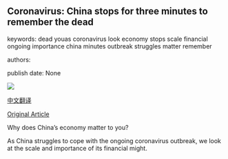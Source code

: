 ## Coronavirus: China stops for three minutes to remember the dead

keywords: dead youas coronavirus look economy stops scale financial ongoing importance china minutes outbreak struggles matter remember

authors: 

publish date: None

![](https://ichef.bbci.co.uk/news/1024/branded_news/10339/production/_111616366_p088njlw.jpg)

[中文翻译](Coronavirus%3A%20China%20stops%20for%20three%20minutes%20to%20remember%20the%20dead_zh.md)

[Original Article](https://www.bbc.com/news/world-asia-china-52161087)

Why does China’s economy matter to you?

As China struggles to cope with the ongoing coronavirus outbreak, we look at the scale and importance of its financial might.